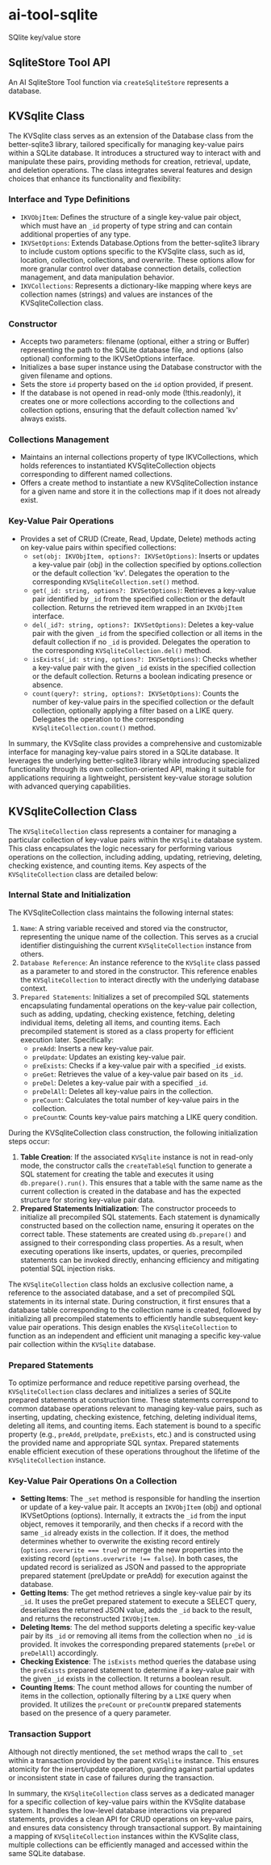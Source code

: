 # ai-tool-sqlite

SQlite key/value store

## SqliteStore Tool API

An AI SqliteStore Tool function via `createSqliteStore` represents a database.

## KVSqlite Class

The KVSqlite class serves as an extension of the Database class from the better-sqlite3 library, tailored specifically for managing key-value pairs within a SQLite database. It introduces a structured way to interact with and manipulate these pairs, providing methods for creation, retrieval, update, and deletion operations. The class integrates several features and design choices that enhance its functionality and flexibility:

### Interface and Type Definitions

* `IKVObjItem`: Defines the structure of a single key-value pair object, which must have an `_id` property of type string and can contain additional properties of any type.
* `IKVSetOptions`: Extends Database.Options from the better-sqlite3 library to include custom options specific to the KVSqlite class, such as id, location, collection, collections, and overwrite. These options allow for more granular control over database connection details, collection management, and data manipulation behavior.
* `IKVCollections`: Represents a dictionary-like mapping where keys are collection names (strings) and values are instances of the KVSqliteCollection class.

### Constructor

* Accepts two parameters: filename (optional, either a string or Buffer) representing the path to the SQLite database file, and options (also optional) conforming to the IKVSetOptions interface.
* Initializes a base super instance using the Database constructor with the given filename and options.
* Sets the store `id` property based on the `id` option provided, if present.
* If the database is not opened in read-only mode (!this.readonly), it creates one or more collections according to the collections and collection options, ensuring that the default collection named 'kv' always exists.

### Collections Management

* Maintains an internal collections property of type IKVCollections, which holds references to instantiated KVSqliteCollection objects corresponding to different named collections.
* Offers a create method to instantiate a new KVSqliteCollection instance for a given name and store it in the collections map if it does not already exist.

### Key-Value Pair Operations

* Provides a set of CRUD (Create, Read, Update, Delete) methods acting on key-value pairs within specified collections:
  * `set(obj: IKVObjItem, options?: IKVSetOptions)`: Inserts or updates a key-value pair (obj) in the collection specified by options.collection or the default collection 'kv'. Delegates the operation to the corresponding `KVSqliteCollection.set()` method.
  * `get(_id: string, options?: IKVSetOptions)`: Retrieves a key-value pair identified by `_id` from the specified collection or the default collection. Returns the retrieved item wrapped in an `IKVObjItem` interface.
  * `del(_id?: string, options?: IKVSetOptions)`: Deletes a key-value pair with the given `_id` from the specified collection or all items in the default collection if no `_id` is provided. Delegates the operation to the corresponding `KVSqliteCollection.del()` method.
  * `isExists(_id: string, options?: IKVSetOptions)`: Checks whether a key-value pair with the given `_id` exists in the specified collection or the default collection. Returns a boolean indicating presence or absence.
  * `count(query?: string, options?: IKVSetOptions)`: Counts the number of key-value pairs in the specified collection or the default collection, optionally applying a filter based on a LIKE query. Delegates the operation to the corresponding `KVSqliteCollection.count()` method.

In summary, the KVSqlite class provides a comprehensive and customizable interface for managing key-value pairs stored in a SQLite database. It leverages the underlying better-sqlite3 library while introducing specialized functionality through its own collection-oriented API, making it suitable for applications requiring a lightweight, persistent key-value storage solution with advanced querying capabilities.

## KVSqliteCollection Class

The `KVSqliteCollection` class represents a container for managing a particular collection of key-value pairs within the `KVSqlite` database system. This class encapsulates the logic necessary for performing various operations on the collection, including adding, updating, retrieving, deleting, checking existence, and counting items. Key aspects of the `KVSqliteCollection` class are detailed below:

### Internal State and Initialization

The KVSqliteCollection class maintains the following internal states:

1. `Name`: A string variable received and stored via the constructor, representing the unique name of the collection. This serves as a crucial identifier distinguishing the current `KVSqliteCollection` instance from others.
2. `Database Reference`: An instance reference to the `KVSqlite` class passed as a parameter to and stored in the constructor. This reference enables the `KVSqliteCollection` to interact directly with the underlying database context.
3. `Prepared Statements`: Initializes a set of precompiled SQL statements encapsulating fundamental operations on the key-value pair collection, such as adding, updating, checking existence, fetching, deleting individual items, deleting all items, and counting items. Each precompiled statement is stored as a class property for efficient execution later. Specifically:
   * `preAdd`: Inserts a new key-value pair.
   * `preUpdate`: Updates an existing key-value pair.
   * `preExists`: Checks if a key-value pair with a specified `_id` exists.
   * `preGet`: Retrieves the value of a key-value pair based on its `_id`.
   * `preDel`: Deletes a key-value pair with a specified `_id`.
   * `preDelAll`: Deletes all key-value pairs in the collection.
   * `preCount`: Calculates the total number of key-value pairs in the collection.
   * `preCountW`: Counts key-value pairs matching a LIKE query condition.

During the KVSqliteCollection class construction, the following initialization steps occur:

1. **Table Creation**: If the associated `KVSqlite` instance is not in read-only mode, the constructor calls the `createTableSql` function to generate a SQL statement for creating the table and executes it using `db.prepare().run()`. This ensures that a table with the same name as the current collection is created in the database and has the expected structure for storing key-value pair data.
2. **Prepared Statements Initialization**: The constructor proceeds to initialize all precompiled SQL statements. Each statement is dynamically constructed based on the collection name, ensuring it operates on the correct table. These statements are created using `db.prepare()` and assigned to their corresponding class properties. As a result, when executing operations like inserts, updates, or queries, precompiled statements can be invoked directly, enhancing efficiency and mitigating potential SQL injection risks.

The `KVSqliteCollection` class holds an exclusive collection name, a reference to the associated database, and a set of precompiled SQL statements in its internal state. During construction, it first ensures that a database table corresponding to the collection name is created, followed by initializing all precompiled statements to efficiently handle subsequent key-value pair operations. This design enables the `KVSqliteCollection` to function as an independent and efficient unit managing a specific key-value pair collection within the `KVSqlite` database.

### Prepared Statements

To optimize performance and reduce repetitive parsing overhead, the `KVSqliteCollection` class declares and initializes a series of SQLite prepared statements at construction time. These statements correspond to common database operations relevant to managing key-value pairs, such as inserting, updating, checking existence, fetching, deleting individual items, deleting all items, and counting items. Each statement is bound to a specific property (e.g., `preAdd`, `preUpdate`, `preExists`, etc.) and is constructed using the provided name and appropriate SQL syntax. Prepared statements enable efficient execution of these operations throughout the lifetime of the `KVSqliteCollection` instance.

### Key-Value Pair Operations On a Collection

* **Setting Items**: The `_set` method is responsible for handling the insertion or update of a key-value pair. It accepts an `IKVObjItem` (obj) and optional IKVSetOptions (options). Internally, it extracts the `_id` from the input object, removes it temporarily, and then checks if a record with the same `_id` already exists in the collection. If it does, the method determines whether to overwrite the existing record entirely (`options.overwrite === true`) or merge the new properties into the existing record (`options.overwrite !== false`). In both cases, the updated record is serialized as JSON and passed to the appropriate prepared statement (preUpdate or preAdd) for execution against the database.
* **Getting Items**: The get method retrieves a single key-value pair by its `_id`. It uses the preGet prepared statement to execute a SELECT query, deserializes the returned JSON value, adds the `_id` back to the result, and returns the reconstructed `IKVObjItem`.
* **Deleting Items**: The del method supports deleting a specific key-value pair by its `_id` or removing all items from the collection when no `_id` is provided. It invokes the corresponding prepared statements (`preDel` or `preDelAll`) accordingly.
* **Checking Existence**: The `isExists` method queries the database using the `preExists` prepared statement to determine if a key-value pair with the given `_id` exists in the collection. It returns a boolean result.
* **Counting Items**: The count method allows for counting the number of items in the collection, optionally filtering by a `LIKE` query when provided. It utilizes the `preCount` or `preCountW` prepared statements based on the presence of a query parameter.

### Transaction Support

Although not directly mentioned, the `set` method wraps the call to `_set` within a transaction provided by the parent `KVSqlite` instance. This ensures atomicity for the insert/update operation, guarding against partial updates or inconsistent state in case of failures during the transaction.

In summary, the `KVSqliteCollection` class serves as a dedicated manager for a specific collection of key-value pairs within the KVSqlite database system. It handles the low-level database interactions via prepared statements, provides a clean API for CRUD operations on key-value pairs, and ensures data consistency through transactional support. By maintaining a mapping of `KVSqliteCollection` instances within the KVSqlite class, multiple collections can be efficiently managed and accessed within the same SQLite database.
